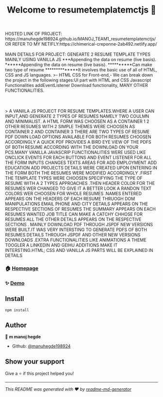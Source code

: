 <h1 align="center">Welcome to resumetemplatemctjs 👋</h1>
<p>
</p>
<br>
<br>
HOSTED LINK OF PROJECT: https://manuhegde198924.github.io/MANOJ_TEAM1_resumetemplatemctjs/
OR REFER TO MY NETIFLY:https://chimerical-creponne-2ab492.netlify.app/
<br>
<br>
MAIN DETAILS FOR PROJECT: GENEARTE 2 RESUME TEMPLATE TYPES MAINLY USING VANILLA JS
***Appending the data on resume (live basis).
******Appending the data on resume (live basis).
**********Can make two type of resume
**************It involves the basic use of all of HTML, CSS and JS languages. 
>- HTML CSS for Front-end,- We can break down the project in the following stages:UI part with HTML and CSS
Javascript Functionalities
addEventListener
Download functionality, MANY OTHER FUNCTIONALITIES.
<br>
<br>
<br>
<br>
> A VANIILA JS PROJECT FOR RESUME TEMPLATES.WHERE A USER CAN INPUT,AND GENERATE 2 TYPES OF RESUMES NAMELY TWO COULMN AND MINIMALIST. A HTML FORM WAS CHOOSEN AS A CONTAINER 1 2 OTHER RESUMES WITH 2 SIMPLE THEMES WERE CHOOSEN AS CONTAINER 2 AND CONTAINER 3 THERE ARE TWO TYPES OF RESUME PDF DOWN LOAD OPTIONS AVAILABLE FOR BOTH RESUMES CHOOSEN ACCORDINGLY A QUICK PDF PROVIDES A BIRD EYE VIEW OF THE PDFS OF BOTH RESUME ACCORDING WITH THE DOWNLOAD ON YOUR PCS.MANY VANILLA JAVASCRIP FUNCTIONALITIES WERE USED LIKE ONCLICK EVENTS FOR EACH BUTTONS AND EVENT LISTENER FOR ALL THE FORM INPUTS CHANGES TEXTS AREAS FOR ADD EMPLOYMENT ADD EDUCATION ADD PROJECTS DETAILS WERE CREATED UPON ENTERING IN THE FORM BOTH THE RESUMES WERE MODIFIED ACCORDINGLY .FIRST THE TEMPLATE TYPES WERE CHOOSEN SPECIFYING THE TYPE OF RESUME WITH A 2 TYPES APPROACHES .THEN HEADER COLOR FOR THE RESUMES WER CHANGED TO GIVE IT A BETTER LOOK A RANDON TEXT COLORS WER CHOOSEN FOR WHOLE RESUMES .NAMES ENTERED APPEARS ON THE HEADERS OF EACH RESUME THRUOGH DOM MANIPULATIONS EMAIL PHONE AND CITY DETAILS APPEARS ON THE RESPECTIVE SECTIONS OF RESUMES THE SUMMARY APPEARS ON EACH RESUMES WANTED JOB TITLE CAN MAKE A CATCHY CHHOSE FOR RESUMES ALL THE OTHER DETALS APPEARS ON THE RESPECTIVE SECTIONS . MAINLY DOWNLOAD PDF THROUGH JSPDF NEW VERSIONS WERE BUILT.IT WAS VERY INTERSTING TO GENERATE PDFS OF BOTH RESUMES DETAILS THROUGH JSPDF AND OTHER NEW VERSIONS DOWNLOADS .EXTRA FUNCTIONALITIES LIKE ANIMATIONS A THEME TOOGLER A LINKEDIN AND GEIHU ADDITIONS MAKE IT INTERSTING.HTML; CSS AND VANILLA JS PARTS WILL BE EXPLAINED IN DETAILS   








### 🏠 [Homepage](https://manuhegde198924.github.io/MANOJ_TEAM1_resumetemplatemctjs/)

### ✨ [Demo](https://manuhegde198924.github.io/MANOJ_TEAM1_resumetemplatemctjs/)

## Install

```sh
npm install
```

## Author

👤 **m manoj hegde**

* Github: [@manuhegde198924 ](https://github.com/manuhegde198924 )

## Show your support

Give a ⭐️ if this project helped you!

***
_This README was generated with ❤️ by [readme-md-generator](https://github.com/kefranabg/readme-md-generator)_
